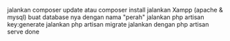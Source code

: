 jalankan composer update atau composer install
jalankan Xampp (apache & mysql)
buat database nya dengan nama "perah"
jalankan php artisan key:generate
jalankan php artisan migrate
jalankan dengan php artisan serve
done